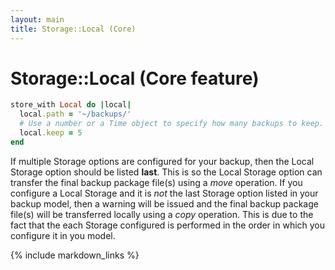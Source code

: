 ```yaml
---
layout: main
title: Storage::Local (Core)
---
```


Storage::Local (Core feature)
=============================

``` rb
store_with Local do |local|
  local.path = '~/backups/'
  # Use a number or a Time object to specify how many backups to keep.
  local.keep = 5
end
```

If multiple Storage options are configured for your backup, then the Local Storage option should be listed **last**.
This is so the Local Storage option can transfer the final backup package file(s) using a _move_ operation.
If you configure a Local Storage and it is _not_ the last Storage option listed in your backup model, then a warning
will be issued and the final backup package file(s) will be transferred locally using a _copy_ operation. This is due to
the fact that the each Storage configured is performed in the order in which you configure it in you model.

{% include markdown_links %}
